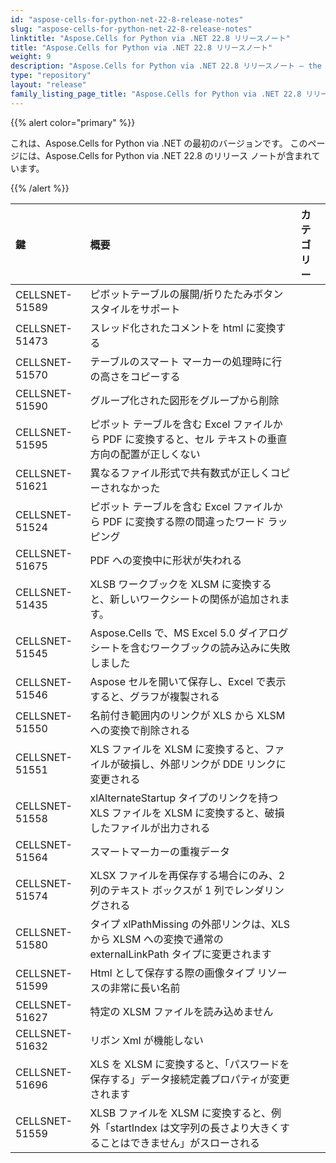 ```yaml
---
id: "aspose-cells-for-python-net-22-8-release-notes"
slug: "aspose-cells-for-python-net-22-8-release-notes"
linktitle: "Aspose.Cells for Python via .NET 22.8 リリースノート"
title: "Aspose.Cells for Python via .NET 22.8 リリースノート"
weight: 9
description: "Aspose.Cells for Python via .NET 22.8 リリースノート – the latest updates and fixes."
type: "repository"
layout: "release"
family_listing_page_title: "Aspose.Cells for Python via .NET 22.8 リリースノート"
---
```

{{% alert color="primary" %}} 

これは、Aspose.Cells for Python via .NET の最初のバージョンです。
このページには、Aspose.Cells for Python via .NET 22.8 のリリース ノートが含まれています。

{{% /alert %}} 

|**鍵**|**概要**|**カテゴリー**|
|:- |:- |:- |
|CELLSNET-51589|ピボットテーブルの展開/折りたたみボタン スタイルをサポート|
|CELLSNET-51473|スレッド化されたコメントを html に変換する|
|CELLSNET-51570|テーブルのスマート マーカーの処理時に行の高さをコピーする|
|CELLSNET-51590|グループ化された図形をグループから削除|
|CELLSNET-51595|ピボット テーブルを含む Excel ファイルから PDF に変換すると、セル テキストの垂直方向の配置が正しくない|
|CELLSNET-51621|異なるファイル形式で共有数式が正しくコピーされなかった|
|CELLSNET-51524|ピボット テーブルを含む Excel ファイルから PDF に変換する際の間違ったワード ラッピング|
|CELLSNET-51675|PDF への変換中に形状が失われる|
|CELLSNET-51435|XLSB ワークブックを XLSM に変換すると、新しいワークシートの関係が追加されます。|
|CELLSNET-51545|Aspose.Cells で、MS Excel 5.0 ダイアログ シートを含むワークブックの読み込みに失敗しました|
|CELLSNET-51546|Aspose セルを開いて保存し、Excel で表示すると、グラフが複製される|
|CELLSNET-51550|名前付き範囲内のリンクが XLS から XLSM への変換で削除される|
|CELLSNET-51551|XLS ファイルを XLSM に変換すると、ファイルが破損し、外部リンクが DDE リンクに変更される|
|CELLSNET-51558|xlAlternateStartup タイプのリンクを持つ XLS ファイルを XLSM に変換すると、破損したファイルが出力される|
|CELLSNET-51564|スマートマーカーの重複データ|
|CELLSNET-51574|XLSX ファイルを再保存する場合にのみ、2 列のテキスト ボックスが 1 列でレンダリングされる|
|CELLSNET-51580|タイプ xlPathMissing の外部リンクは、XLS から XLSM への変換で通常の externalLinkPath タイプに変更されます|
|CELLSNET-51599|Html として保存する際の画像タイプ リソースの非常に長い名前|
|CELLSNET-51627|特定の XLSM ファイルを読み込めません|
|CELLSNET-51632|リボン Xml が機能しない|
|CELLSNET-51696|XLS を XLSM に変換すると、「パスワードを保存する」データ接続定義プロパティが変更されます|
|CELLSNET-51559|XLSB ファイルを XLSM に変換すると、例外「startIndex は文字列の長さより大きくすることはできません」がスローされる|
